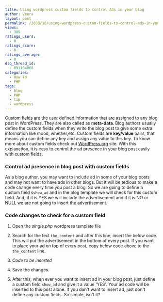 ```yaml
---
title: Using wordpress custom fields to control Ads in your blog
author: Veera
layout: post
permalink: /2008/10/using-wordpress-custom-fields-to-control-ads-in-your-blog/
views:
  - 385
ratings_users:
  - 0
ratings_score:
  - 0
ratings_average:
  - 0
dsq_thread_id:
  - 891104068
categories:
  - How To
  - PHP
tags:
  - blog
  - PHP
  - tip
  - wordpress
---
```


Custom fields are the user defined information that are assigned to any blog post in WordPress. They are also called as **meta-data**. Blog authors usually define the custom fields when they write the blog post to give some extra information like mood, whether,etc. Custom fields are **key/value** pairs, that means you can define any key and assign any value to this key. To know more about custom fields check out [WordPress.org][1] site. With this explanation, it is easy to control the ad presence in your blog post easily with custom fields.  


 [1]: http://codex.wordpress.org/Using_Custom_Fields

### Control ad presence in blog post with custom fields

As a blog author, you may want to include ad in some of your blog posts and may not want to have ads in other blogs. But it will be tedious to make a code change every time you post a blog. So we are going to define a custom field `$show_ad` and in the blog template we will check for this custom field. And, if it is YES we will include the advertisement and if it is NO or NULL we are not going to insert the advertisement.

### Code changes to check for a custom field

1.  Open the *single.php* wordpress template file
2.  Search for the text `the_content` and after this line, insert the below code. This will put the advertisement in the bottom of every post. If you want to place your ad on top of every post, copy below code above to the `the_content` line.
3.  *Code to be inserted* 
        
        

4.  Save the changes.
5.  After this, when ever you want to insert ad in your blog post, just define a custom field `show_ad` and give it a value 'YES'. Your ad code will be inserted to this post alone. If you don't want to insert ad, just don't define any custom fields. So simple, isn't it?